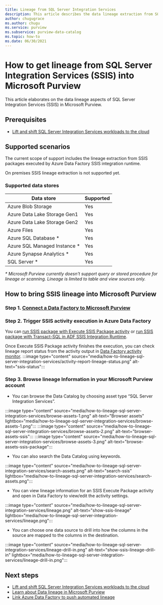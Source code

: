 ```yaml
---
title: Lineage from SQL Server Integration Services
description: This article describes the data lineage extraction from SQL Server Integration Services.
author: chugugrace
ms.author: chugu
ms.service: purview
ms.subservice: purview-data-catalog
ms.topic: how-to
ms.date: 06/30/2021
---
```

# How to get lineage from SQL Server Integration Services (SSIS) into Microsoft Purview

This article elaborates on the data lineage aspects of SQL Server Integration Services (SSIS) in Microsoft Purview.

## Prerequisites

- [Lift and shift SQL Server Integration Services workloads to the cloud](/sql/integration-services/lift-shift/ssis-azure-lift-shift-ssis-packages-overview)

## Supported scenarios

The current scope of support includes the lineage extraction from SSIS packages executed by Azure Data Factory SSIS integration runtime.

On premises SSIS lineage extraction is not supported yet.

### Supported data stores

| Data store | Supported |
| ------------------- | ------------------- |
| Azure Blob Storage | Yes |
| Azure Data Lake Storage Gen1 | Yes |
| Azure Data Lake Storage Gen2 | Yes |
| Azure Files | Yes |
| Azure SQL Database \* | Yes |
| Azure SQL Managed Instance \*| Yes |
| Azure Synapse Analytics \* | Yes |
| SQL Server \* | Yes |

*\* Microsoft Purview currently doesn't support query or stored procedure for lineage or scanning. Lineage is limited to table and view sources only.*


## How to bring SSIS lineage into Microsoft Purview

### Step 1. [Connect a Data Factory to Microsoft Purview](how-to-link-azure-data-factory.md)

### Step 2. Trigger SSIS activity execution in Azure Data Factory

You can [run SSIS package with Execute SSIS Package activity](../data-factory/how-to-invoke-ssis-package-ssis-activity.md) or [run SSIS package with Transact-SQL in ADF SSIS Integration Runtime](../data-factory/how-to-invoke-ssis-package-stored-procedure-activity.md).  

Once Execute SSIS Package activity finishes the execution, you can check lineage report status from the activity output in [Data Factory activity monitor](../data-factory/monitor-visually.md#monitor-activity-runs).
:::image type="content" source="media/how-to-lineage-sql-server-integration-services/activity-report-lineage-status.png" alt-text="ssis-status":::

### Step 3. Browse lineage Information in your Microsoft Purview account

- You can browse the Data Catalog by choosing asset type “SQL Server Integration Services”.

:::image type="content" source="media/how-to-lineage-sql-server-integration-services/browse-assets-1.png" alt-text="Browser assets" lightbox="media/how-to-lineage-sql-server-integration-services/browse-assets-1.png":::
:::image type="content" source="media/how-to-lineage-sql-server-integration-services/browse-assets-2.png" alt-text="browser-assets-ssis":::
:::image type="content" source="media/how-to-lineage-sql-server-integration-services/browse-assets-3.png" alt-text="browse-assets-ssis-package":::

- You can also search the Data Catalog using keywords.

:::image type="content" source="media/how-to-lineage-sql-server-integration-services/search-assets.png" alt-text="search-ssis" lightbox="media/how-to-lineage-sql-server-integration-services/search-assets.png":::

- You can view lineage information for an SSIS Execute Package activity and open in Data Factory to view/edit the activity settings.

:::image type="content" source="media/how-to-lineage-sql-server-integration-services/lineage.png" alt-text="show-ssis-lineage" lightbox="media/how-to-lineage-sql-server-integration-services/lineage.png":::

- You can choose one data source to drill into how the columns in the source are mapped to the columns in the destination.

:::image type="content" source="media/how-to-lineage-sql-server-integration-services/lineage-drill-in.png" alt-text="show-ssis-lineage-drill-in" lightbox="media/how-to-lineage-sql-server-integration-services/lineage-drill-in.png":::

## Next steps

- [Lift and shift SQL Server Integration Services workloads to the cloud](/sql/integration-services/lift-shift/ssis-azure-lift-shift-ssis-packages-overview)
- [Learn about Data lineage in Microsoft Purview](catalog-lineage-user-guide.md)
- [Link Azure Data Factory to push automated lineage](how-to-link-azure-data-factory.md)